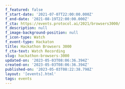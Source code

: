 ```yaml
---
f_featured: false
f_start-date: '2021-07-07T22:00:00.000Z'
f_end-date: '2021-08-19T22:00:00.000Z'
f_cta: https://events.protocol.ai/2021/browsers3000/
f_description: null
f_image-background-position: null
f_icon-type: Watch
f_event-type: Hackaton
title: Hackathon Browsers 3000
f_cta-text: Watch Recording
slug: hackathon-browsers-3000
updated-on: '2023-05-03T08:06:36.394Z'
created-on: '2023-05-03T08:06:36.394Z'
published-on: '2023-05-03T08:22:38.798Z'
layout: '[events].html'
tags: events
---
```



